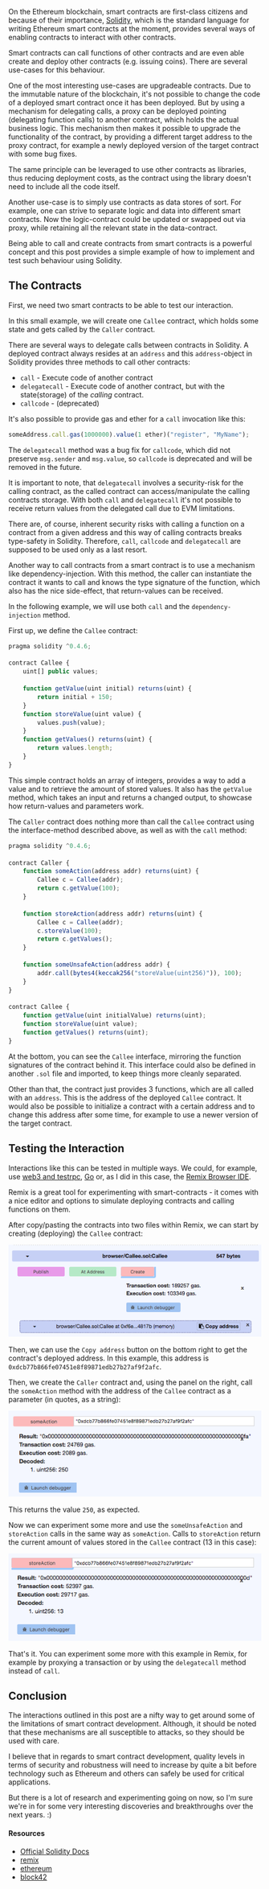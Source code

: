 On the Ethereum blockchain, smart contracts are first-class citizens and because of their importance, [Solidity](https://solidity.readthedocs.io), which is the standard language for writing Ethereum smart contracts at the moment, provides several ways of enabling contracts to interact with other contracts.

Smart contracts can call functions of other contracts and are even able create and deploy other contracts (e.g. issuing coins). There are several use-cases for this behaviour.

One of the most interesting use-cases are upgradeable contracts. Due to the immutable nature of the blockchain, it's not possible to change the code of a deployed smart contract once it has been deployed. But by using a mechanism for delegating calls, a proxy can be deployed pointing (delegating function calls) to another contract, which holds the actual business logic.
This mechanism then makes it possible to upgrade the functionality of the contract, by providing a different target address to the proxy contract, for example a newly deployed version of the target contract with some bug fixes.

The same principle can be leveraged to use other contracts as libraries, thus reducing deployment costs, as the contract using the library doesn't need to include all the code itself.

Another use-case is to simply use contracts as data stores of sort. For example, one can strive to separate logic and data into different smart contracts. Now the logic-contract could be updated or swapped out via proxy, while retaining all the relevant state in the data-contract.

Being able to call and create contracts from smart contracts is a powerful concept and this post provides a simple example of how to implement and test such behaviour using Solidity.

## The Contracts

First, we need two smart contracts to be able to test our interaction.

In this small example, we will create one `Callee` contract, which holds some state and gets called by the `Caller` contract.

There are several ways to delegate calls between contracts in Solidity. A deployed contract always resides at an `address` and this `address`-object in Solidity provides three methods to call other contracts:

* `call` - Execute code of another contract
* `delegatecall` - Execute code of another contract, but with the state(storage) of the *calling* contract.
* `callcode` - (deprecated)

It's also possible to provide gas and ether for a `call` invocation like this:

```javascript
someAddress.call.gas(1000000).value(1 ether)("register", "MyName");
```

The `delegatecall` method was a bug fix for `callcode`, which did not preserve `msg.sender` and `msg.value`, so `callcode` is deprecated and will be removed in the future.

It is important to note, that `delegatecall` involves a security-risk for the calling contract, as the called contract can access/manipulate the calling contracts storage. With both `call` and `delegatecall` it's not possible to receive return values from the delegated call due to EVM limitations. 

There are, of course, inherent security risks with calling a function on a contract from a given address and this way of calling contracts breaks type-safety in Solidity. Therefore, `call`, `callcode` and `delegatecall` are supposed to be used only as a last resort.

Another way to call contracts from a smart contract is to use a mechanism like dependency-injection. With this method, the caller can instantiate the contract it wants to call and knows the type signature of the function, which also has the nice side-effect, that return-values can be received. 

In the following example, we will use both `call` and the `dependency-injection` method.

First up, we define the `Callee` contract:

```javascript
pragma solidity ^0.4.6;

contract Callee {
    uint[] public values;

    function getValue(uint initial) returns(uint) {
        return initial + 150;
    }
    function storeValue(uint value) {
        values.push(value);
    }
    function getValues() returns(uint) {
        return values.length;
    }
}
```

This simple contract holds an array of integers, provides a way to add a value and to retrieve the amount of stored values. It also has the `getValue` method, which takes an input and returns a changed output, to showcase how return-values and parameters work.

The `Caller` contract does nothing more than call the `Callee` contract using the interface-method described above, as well as with the `call` method:

```javascript
pragma solidity ^0.4.6;

contract Caller {
    function someAction(address addr) returns(uint) {
        Callee c = Callee(addr);
        return c.getValue(100);
    }
    
    function storeAction(address addr) returns(uint) {
        Callee c = Callee(addr);
        c.storeValue(100);
        return c.getValues();
    }
    
    function someUnsafeAction(address addr) {
        addr.call(bytes4(keccak256("storeValue(uint256)")), 100);
    }
}

contract Callee {
    function getValue(uint initialValue) returns(uint);
    function storeValue(uint value);
    function getValues() returns(uint);
}
```

At the bottom, you can see the `Callee` interface, mirroring the function signatures of the contract behind it. This interface could also be defined in another `.sol` file and imported, to keep things more cleanly separated.

Other than that, the contract just provides 3 functions, which are all called with an `address`. This is the address of the deployed `Callee` contract. It would also be possible to initialize a contract with a certain address and to change this address after some time, for example to use a newer version of the target contract.

## Testing the Interaction

Interactions like this can be tested in multiple ways. We could, for example, use [web3 and testrpc](https://zupzup.org/smart-contract-solidity/), [Go](https://zupzup.org/eth-smart-contracts-go/) or, as I did in this case, the [Remix Browser IDE](https://remix.ethereum.org).

Remix is a great tool for experimenting with smart-contracts - it comes with a nice editor and options to simulate deploying contracts and calling functions on them.

After copy/pasting the contracts into two files within Remix, we can start by creating (deploying) the `Callee` contract:

<center>
    <a href="images/create_callee.png" target="_blank"><img src="images/create_callee.png" /></a>
</center>

Then, we can use the `Copy address` button on the bottom right to get the contract's deployed address. In this example, this address is `0xdcb77b866fe07451e8f89871edb27b27af9f2afc`.

Then, we create the `Caller` contract and, using the panel on the right, call the `someAction` method with the address of the `Callee` contract as a parameter (in quotes, as a string):

<center>
    <a href="images/call_some_action.png" target="_blank"><img src="images/call_some_action.png" /></a>
</center>

This returns the value `250`, as expected.

Now we can experiment some more and use the `someUnsafeAction` and `storeAction` calls in the same way as `someAction`. Calls to `storeAction` return the current amount of values stored in the `Callee` contract (13 in this case):

<center>
    <a href="images/call_store_action.png" target="_blank"><img src="images/call_store_action.png" /></a>
</center>

That's it. You can experiment some more with this example in Remix, for example by proxying a transaction or by using the `delegatecall` method instead of `call`.


## Conclusion

The interactions outlined in this post are a nifty way to get around some of the limitations of smart contract development. Although, it should be noted that these mechanisms are all susceptible to attacks, so they should be used with care.

I believe that in regards to smart contract development, quality levels in terms of security and robustness will need to increase by quite a bit before technology such as Ethereum and others can safely be used for critical applications.

But there is a lot of research and experimenting going on now, so I'm sure we're in for some very interesting discoveries and breakthroughs over the next years. :)

#### Resources

* [Official Solidity Docs](http://solidity.readthedocs.io/en/develop/index.html)
* [remix](https://remix.ethereum.org)
* [ethereum](https://ethereum.org/)
* [block42](http://block42.org/)
